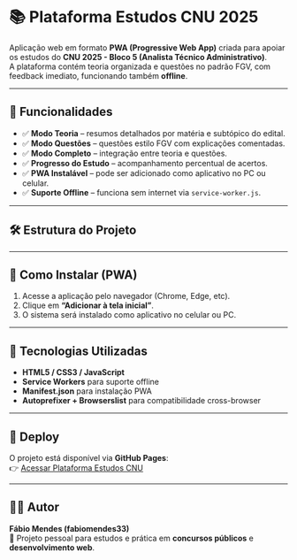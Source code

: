 # 📚 Plataforma Estudos CNU 2025

Aplicação web em formato **PWA (Progressive Web App)** criada para apoiar os estudos do **CNU 2025 - Bloco 5 (Analista Técnico Administrativo)**.  
A plataforma contém teoria organizada e questões no padrão FGV, com feedback imediato, funcionando também **offline**.

---

## 🚀 Funcionalidades
- ✅ **Modo Teoria** – resumos detalhados por matéria e subtópico do edital.  
- ✅ **Modo Questões** – questões estilo FGV com explicações comentadas.  
- ✅ **Modo Completo** – integração entre teoria e questões.  
- ✅ **Progresso do Estudo** – acompanhamento percentual de acertos.  
- ✅ **PWA Instalável** – pode ser adicionado como aplicativo no PC ou celular.  
- ✅ **Suporte Offline** – funciona sem internet via `service-worker.js`.  

---

## 🛠️ Estrutura do Projeto


---

## 📱 Como Instalar (PWA)
1. Acesse a aplicação pelo navegador (Chrome, Edge, etc).  
2. Clique em **“Adicionar à tela inicial”**.  
3. O sistema será instalado como aplicativo no celular ou PC.  

---

## 🔧 Tecnologias Utilizadas
- **HTML5 / CSS3 / JavaScript**  
- **Service Workers** para suporte offline  
- **Manifest.json** para instalação PWA  
- **Autoprefixer + Browserslist** para compatibilidade cross-browser  

---

## 📌 Deploy
O projeto está disponível via **GitHub Pages**:  
👉 [Acessar Plataforma Estudos CNU](https://fabiomendes33.github.io/plataforma-cnu/)  

---

## 👨‍💻 Autor
**Fábio Mendes (fabiomendes33)**  
📌 Projeto pessoal para estudos e prática em **concursos públicos** e **desenvolvimento web**.  
